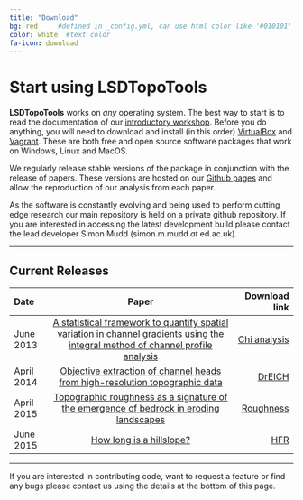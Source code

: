 ```yaml
---
title: "Download"
bg: red     #defined in _config.yml, can use html color like '#010101'
color: white  #text color
fa-icon: download
---
```


# Start using LSDTopoTools

**LSDTopoTools** works on _any_ operating system. The best way to start is to read the documentation of our [introductory workshop](https://lsdtopotools.github.io/LSDTopoTools_workshop/). Before you do anything, you will need to download and install (in this order) [VirtualBox](https://www.virtualbox.org/wiki/Downloads) and [Vagrant](https://www.vagrantup.com/). These are both free and open source software packages that work on Windows, Linux and MacOS. 

We regularly release stable versions of the package in conjunction with the release of
papers. These versions are hosted on our [Github pages](https://github.com/LSDtopotools) and
allow the reproduction of our analysis from each paper.

As the software is constantly evolving and being used to perform cutting edge research
our main repository is held on a private github repository. If you are interested in accessing the latest development
build please contact the lead developer Simon Mudd (simon.m.mudd _at_ ed.ac.uk).

****

## Current Releases

|**Date** | **Paper** | **Download link**|
|:-----|:-------:|---------------:|
|June 2013| [A statistical framework to quantify spatial variation in channel gradients using the integral method of channel profile analysis](http://onlinelibrary.wiley.com/doi/10.1002/2013JF002981/full) |[Chi analysis](http://csdms.colorado.edu/wiki/Model:Chi_analysis_tools)|
|April 2014| [Objective extraction of channel heads from high-resolution topographic data](http://onlinelibrary.wiley.com/doi/10.1002/2013WR015167/full) |[DrEICH](http://csdms.colorado.edu/wiki/Model:Chi_analysis_tools)|
|April 2015| [Topographic roughness as a signature of the emergence of bedrock in eroding landscapes](http://www.earth-surf-dynam-discuss.net/3/371/2015/esurfd-3-371-2015.html) | [Roughness](http://csdms.colorado.edu/wiki/Model:SurfaceRoughness)|
|June 2015| [How long is a hillslope?](http://onlinelibrary.wiley.com/doi/10.1002/esp.3884/abstract) | [HFR](https://github.com/LSDtopotools/LSDTT_Hillslope_Analysis)|

****

If you are interested in contributing code, want to request a feature or find any bugs
please contact us using the details at the bottom of this page.
